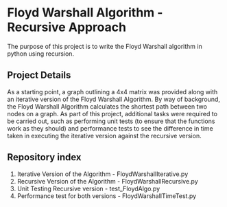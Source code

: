 # Floyd Warshall Algorithm - Recursive Approach

The purpose of this project is to write the Floyd Warshall algorithm in python using recursion.

## Project Details

As a starting point, a graph outlining a 4x4 matrix was provided along with an iterative version of the Floyd Warshall Algorithm. By way of background, the Floyd Warshall Algorithm calculates the shortest path between two nodes on a graph. As part of this project, additional tasks were required to be carried out, such as performing unit tests (to ensure that the functions work as they should) and performance tests to see the difference in time taken in executing the iterative version against the recursive version.

## Repository index

1. Iterative Version of the Algorithm - FloydWarshallIterative.py
2. Recursive Version of the Algorithm - FloydWarshallRecursive.py
3. Unit Testing Recursive version - test_FloydAlgo.py
4. Performance test for both versions - FloydWarshallTimeTest.py